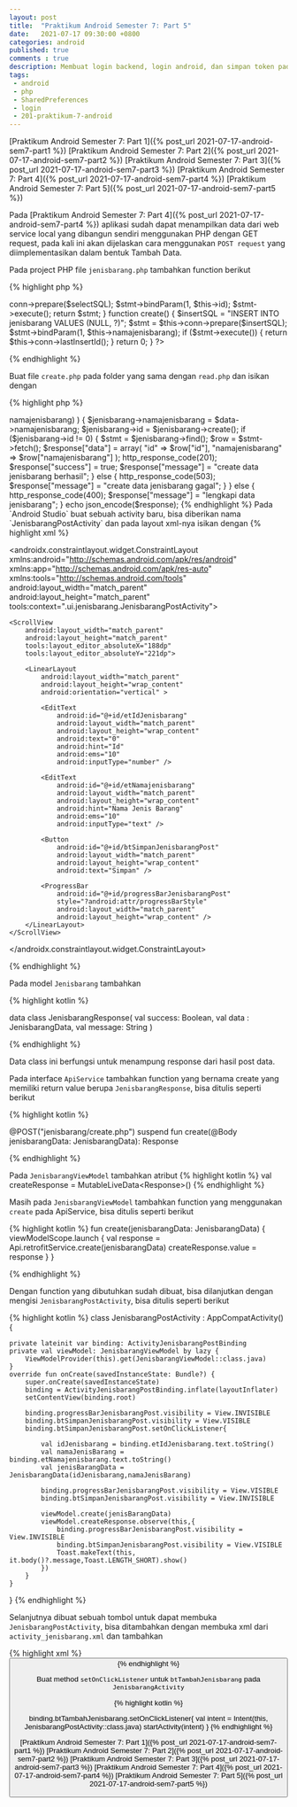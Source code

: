 ```yaml
---
layout: post
title:  "Praktikum Android Semester 7: Part 5"
date:   2021-07-17 09:30:00 +0800
categories: android
published: true
comments : true
description: Membuat login backend, login android, dan simpan token pada SharedPreferences
tags: 
 - android
 - php
 - SharedPreferences
 - login
 - 201-praktikum-7-android
---
```


[Praktikum Android Semester 7: Part 1]({% post_url 2021-07-17-android-sem7-part1 %})
[Praktikum Android Semester 7: Part 2]({% post_url 2021-07-17-android-sem7-part2 %})
[Praktikum Android Semester 7: Part 3]({% post_url 2021-07-17-android-sem7-part3 %})
[Praktikum Android Semester 7: Part 4]({% post_url 2021-07-17-android-sem7-part4 %})
[Praktikum Android Semester 7: Part 5]({% post_url 2021-07-17-android-sem7-part5 %})

Pada [Praktikum Android Semester 7: Part 4]({% post_url 2021-07-17-android-sem7-part4 %}) aplikasi sudah dapat menampilkan data dari web service local yang dibangun sendiri menggunakan PHP dengan GET request, pada kali ini akan dijelaskan cara menggunakan `POST request` yang diimplementasikan dalam bentuk Tambah Data.



Pada project PHP file `jenisbarang.php` tambahkan function berikut

{% highlight  php %}
<?php
function find()
{
    $selectSQL = "SELECT * FROM jenisbarang WHERE id = ?";
    $stmt = $this->conn->prepare($selectSQL);
    $stmt->bindParam(1, $this->id);
    $stmt->execute();

    return $stmt;
}

function create()
{
    $insertSQL = "INSERT INTO jenisbarang VALUES (NULL, ?)";
    $stmt = $this->conn->prepare($insertSQL);
    $stmt->bindParam(1, $this->namajenisbarang);

    if ($stmt->execute()) {
        return $this->conn->lastInsertId();
    }

    return 0;
}

?>
{% endhighlight %}

Buat file `create.php` pada folder yang sama dengan `read.php` dan isikan dengan

{% highlight  php %}

<?php
include_once "../../config/api-header.php";
include_once "jenisbarang.php";

$jenisbarang = new Jenisbarang($db);
$data = json_decode(file_get_contents("php://input"));

$response["success"] = false;
$response["data"] = array();
$response["message"] = "";

if (
    !empty($data->namajenisbarang)
) {

    $jenisbarang->namajenisbarang = $data->namajenisbarang;
    $jenisbarang->id = $jenisbarang->create();

    if ($jenisbarang->id != 0) {
        $stmt = $jenisbarang->find();
        $row = $stmt->fetch();
        $response["data"] = array(
            "id" => $row["id"],
            "namajenisbarang" => $row["namajenisbarang"]
        );

        http_response_code(201);
        $response["success"] = true;
        $response["message"] = "create data jenisbarang berhasil";
    } else {
        http_response_code(503);
        $response["message"] = "create data jenisbarang gagal";
    }
} else {
    http_response_code(400);
    $response["message"] = "lengkapi data jenisbarang";
}

echo json_encode($response);

{% endhighlight %}


Pada `Android Studio` buat sebuah activity baru, bisa diberikan nama `JenisbarangPostActivity` dan pada layout xml-nya isikan dengan


{% highlight  xml %}

<?xml version="1.0" encoding="utf-8"?>
<androidx.constraintlayout.widget.ConstraintLayout xmlns:android="http://schemas.android.com/apk/res/android"
    xmlns:app="http://schemas.android.com/apk/res-auto"
    xmlns:tools="http://schemas.android.com/tools"
    android:layout_width="match_parent"
    android:layout_height="match_parent"
    tools:context=".ui.jenisbarang.JenisbarangPostActivity">

    <ScrollView
        android:layout_width="match_parent"
        android:layout_height="match_parent"
        tools:layout_editor_absoluteX="188dp"
        tools:layout_editor_absoluteY="221dp">

        <LinearLayout
            android:layout_width="match_parent"
            android:layout_height="wrap_content"
            android:orientation="vertical" >

            <EditText
                android:id="@+id/etIdJenisbarang"
                android:layout_width="match_parent"
                android:layout_height="wrap_content"
                android:text="0"
                android:hint="Id"
                android:ems="10"
                android:inputType="number" />

            <EditText
                android:id="@+id/etNamajenisbarang"
                android:layout_width="match_parent"
                android:layout_height="wrap_content"
                android:hint="Nama Jenis Barang"
                android:ems="10"
                android:inputType="text" />

            <Button
                android:id="@+id/btSimpanJenisbarangPost"
                android:layout_width="match_parent"
                android:layout_height="wrap_content"
                android:text="Simpan" />

            <ProgressBar
                android:id="@+id/progressBarJenisbarangPost"
                style="?android:attr/progressBarStyle"
                android:layout_width="match_parent"
                android:layout_height="wrap_content" />
        </LinearLayout>
    </ScrollView>
</androidx.constraintlayout.widget.ConstraintLayout>

{% endhighlight %}

Pada model `Jenisbarang` tambahkan

{% highlight  kotlin %}

data class JenisbarangResponse(
    val success: Boolean,
    val data : JenisbarangData,
    val message: String
)

{% endhighlight %}

Data class ini berfungsi untuk menampung response dari hasil post data.

Pada interface `ApiService` tambahkan function yang bernama create yang memiliki return value berupa `JenisbarangResponse`, bisa ditulis seperti berikut

{% highlight  kotlin %}

@POST("jenisbarang/create.php")
suspend fun create(@Body jenisbarangData: JenisbarangData): Response<JenisbarangResponse>

{% endhighlight %}

Pada `JenisbarangViewModel` tambahkan atribut
{% highlight  kotlin %}
val createResponse = MutableLiveData<Response<JenisbarangResponse>>()
{% endhighlight %}


Masih pada `JenisbarangViewModel` tambahkan function yang menggunakan `create` pada ApiService, bisa ditulis seperti berikut

{% highlight  kotlin %}
fun create(jenisbarangData: JenisbarangData) {
    viewModelScope.launch {
        val response = Api.retrofitService.create(jenisbarangData)
        createResponse.value = response
    }
}

{% endhighlight %}

Dengan function yang dibutuhkan sudah dibuat, bisa dilanjutkan dengan mengisi `JenisbarangPostActivity`, bisa ditulis seperti berikut

{% highlight  kotlin %}
class JenisbarangPostActivity : AppCompatActivity() {

    private lateinit var binding: ActivityJenisbarangPostBinding
    private val viewModel: JenisbarangViewModel by lazy {
        ViewModelProvider(this).get(JenisbarangViewModel::class.java)
    }
    override fun onCreate(savedInstanceState: Bundle?) {
        super.onCreate(savedInstanceState)
        binding = ActivityJenisbarangPostBinding.inflate(layoutInflater)
        setContentView(binding.root)

        binding.progressBarJenisbarangPost.visibility = View.INVISIBLE
        binding.btSimpanJenisbarangPost.visibility = View.VISIBLE
        binding.btSimpanJenisbarangPost.setOnClickListener{

            val idJenisbarang = binding.etIdJenisbarang.text.toString()
            val namaJenisBarang = binding.etNamajenisbarang.text.toString()
            val jenisBarangData = JenisbarangData(idJenisbarang,namaJenisBarang)

            binding.progressBarJenisbarangPost.visibility = View.VISIBLE
            binding.btSimpanJenisbarangPost.visibility = View.INVISIBLE

            viewModel.create(jenisBarangData)
            viewModel.createResponse.observe(this,{
                binding.progressBarJenisbarangPost.visibility = View.INVISIBLE
                binding.btSimpanJenisbarangPost.visibility = View.VISIBLE
                Toast.makeText(this, it.body()?.message,Toast.LENGTH_SHORT).show()
            })
        }
    }
}
{% endhighlight %}

Selanjutnya dibuat sebuah tombol untuk dapat membuka `JenisbarangPostActivity`, bisa ditambahkan dengan membuka xml dari `activity_jenisbarang.xml` dan tambahkan

{% highlight  xml %}
<Button
    android:id="@+id/btTambahJenisbarang"
    android:layout_width="match_parent"
    android:layout_height="wrap_content"
    android:text="Tambah"
    />
{% endhighlight %}

Buat method `setOnClickListener` untuk `btTambahJenisbarang` pada `JenisbarangActivity`

{% highlight  kotlin %}

binding.btTambahJenisbarang.setOnClickListener{
    val intent = Intent(this, JenisbarangPostActivity::class.java)
    startActivity(intent)
}
{% endhighlight %}



[Praktikum Android Semester 7: Part 1]({% post_url 2021-07-17-android-sem7-part1 %})
[Praktikum Android Semester 7: Part 2]({% post_url 2021-07-17-android-sem7-part2 %})
[Praktikum Android Semester 7: Part 3]({% post_url 2021-07-17-android-sem7-part3 %})
[Praktikum Android Semester 7: Part 4]({% post_url 2021-07-17-android-sem7-part4 %})
[Praktikum Android Semester 7: Part 5]({% post_url 2021-07-17-android-sem7-part5 %})